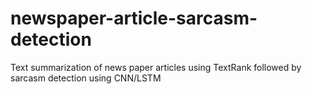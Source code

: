 # newspaper-article-sarcasm-detection
Text summarization of news paper articles using TextRank followed by sarcasm detection using CNN/LSTM
